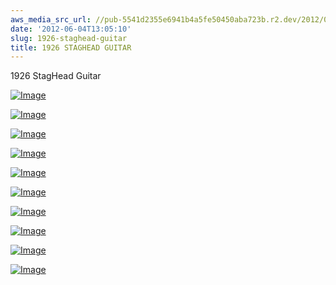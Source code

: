 ```yaml
---
aws_media_src_url: //pub-5541d2355e6941b4a5fe50450aba723b.r2.dev/2012/06/dscn2416.jpg
date: '2012-06-04T13:05:10'
slug: 1926-staghead-guitar
title: 1926 STAGHEAD GUITAR
---
```


 1926 StagHead Guitar

  

 [![Image](//pub-5541d2355e6941b4a5fe50450aba723b.r2.dev/2012/06/dscn2416.jpg?w=487)](//pub-5541d2355e6941b4a5fe50450aba723b.r2.dev/2012/06/dscn2416.jpg)

 [![Image](//pub-5541d2355e6941b4a5fe50450aba723b.r2.dev/2012/06/dscn2393.jpg?w=487)](//pub-5541d2355e6941b4a5fe50450aba723b.r2.dev/2012/06/dscn2393.jpg)

 [![Image](//pub-5541d2355e6941b4a5fe50450aba723b.r2.dev/2012/06/dscn2385.jpg?w=487)](//pub-5541d2355e6941b4a5fe50450aba723b.r2.dev/2012/06/dscn2385.jpg)

 [![Image](//pub-5541d2355e6941b4a5fe50450aba723b.r2.dev/2012/06/dscn2400.jpg?w=487)](//pub-5541d2355e6941b4a5fe50450aba723b.r2.dev/2012/06/dscn2400.jpg)

 [![Image](//pub-5541d2355e6941b4a5fe50450aba723b.r2.dev/2012/06/dscn2401.jpg?w=487)](//pub-5541d2355e6941b4a5fe50450aba723b.r2.dev/2012/06/dscn2401.jpg)

 [![Image](//pub-5541d2355e6941b4a5fe50450aba723b.r2.dev/2012/06/dscn2402.jpg?w=487)](//pub-5541d2355e6941b4a5fe50450aba723b.r2.dev/2012/06/dscn2402.jpg)

 [![Image](//pub-5541d2355e6941b4a5fe50450aba723b.r2.dev/2012/06/dscn2409.jpg?w=487)](//pub-5541d2355e6941b4a5fe50450aba723b.r2.dev/2012/06/dscn2409.jpg)

 [![Image](//pub-5541d2355e6941b4a5fe50450aba723b.r2.dev/2012/06/dscn2403.jpg?w=487)](//pub-5541d2355e6941b4a5fe50450aba723b.r2.dev/2012/06/dscn2403.jpg)

 [![Image](//pub-5541d2355e6941b4a5fe50450aba723b.r2.dev/2012/06/dscn2407.jpg?w=487)](//pub-5541d2355e6941b4a5fe50450aba723b.r2.dev/2012/06/dscn2407.jpg)

 [![Image](//pub-5541d2355e6941b4a5fe50450aba723b.r2.dev/2012/06/dscn2404.jpg?w=487)](//pub-5541d2355e6941b4a5fe50450aba723b.r2.dev/2012/06/dscn2404.jpg)